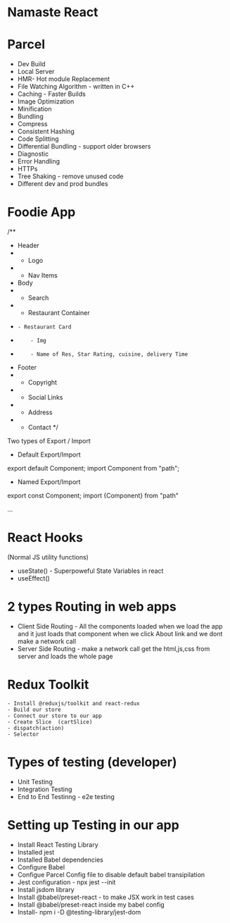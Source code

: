 # Namaste React

# Parcel

- Dev Build
- Local Server
- HMR- Hot module Replacement
- File Watching Algorithm - written in C++
- Caching - Faster Builds
- Image Optimization
- Minification
- Bundling
- Compress
- Consistent Hashing
- Code Splitting
- Differential Bundling - support older browsers
- Diagnostic
- Error Handling
- HTTPs
- Tree Shaking - remove unused code
- Different dev and prod bundles


# Foodie App

/**
 * Header 
 *  - Logo 
 *  - Nav Items
 * Body
 *  - Search 
 *  - Restaurant Container
 *     - Restaurant Card
 *         - Img
 *         - Name of Res, Star Rating, cuisine, delivery Time
 * Footer
 * - Copyright
 * - Social Links
 * - Address
 * - Contact
*/


Two types  of Export / Import

- Default Export/Import

export default Component;
import Component from "path";


- Named Export/Import 

export const Component;
import {Component} from "path"


...
# React Hooks
(Normal JS utility functions)
- useState() - Superpoweful  State Variables in react
- useEffect()


# 2 types Routing in web apps
 - Client Side Routing - All the   components loaded when we load the app and it just loads that component when we click About link and  we dont make a network call
 - Server Side Routing - make a network call get the html,js,css from server and loads the whole page 




 # Redux Toolkit
    - Install @reduxjs/toolkit and react-redux
    - Build our store
    - Connect our store to our app
    - Create Slice  (cartSlice)
    - dispatch(action)
    - Selector


# Types of testing (developer)
 - Unit Testing
 - Integration Testing
 - End to End Testinng - e2e testing


 # Setting up Testing in our app
  - Install React Testing Library
  - Installed jest
  - Installed Babel dependencies
  - Configure Babel 
  - Configue Parcel Config file to disable default babel transipilation
  - Jest configuration - npx jest --init
  - Install jsdom library
  - Install @babel/preset-react - to make JSX work in test cases
  - Install @babel/preset-react inside my babel config
  - Install- npm i -D @testing-library/jest-dom